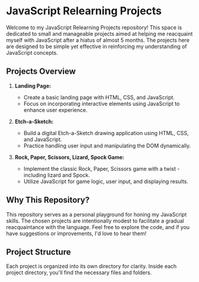 # JavaScript Relearning Projects

Welcome to my JavaScript Relearning Projects repository! This space is dedicated to small and manageable projects aimed at helping me reacquaint myself with JavaScript after a hiatus of almost 5 months. The projects here are designed to be simple yet effective in reinforcing my understanding of JavaScript concepts.

## Projects Overview

1. **Landing Page:**
   - Create a basic landing page with HTML, CSS, and JavaScript.
   - Focus on incorporating interactive elements using JavaScript to enhance user experience.

2. **Etch-a-Sketch:**
   - Build a digital Etch-a-Sketch drawing application using HTML, CSS, and JavaScript.
   - Practice handling user input and manipulating the DOM dynamically.

3. **Rock, Paper, Scissors, Lizard, Spock Game:**
   - Implement the classic Rock, Paper, Scissors game with a twist - including lizard and Spock.
   - Utilize JavaScript for game logic, user input, and displaying results.

## Why This Repository?

This repository serves as a personal playground for honing my JavaScript skills. The chosen projects are intentionally modest to facilitate a gradual reacquaintance with the language. Feel free to explore the code, and if you have suggestions or improvements, I'd love to hear them!

## Project Structure

Each project is organized into its own directory for clarity. Inside each project directory, you'll find the necessary files and folders.

